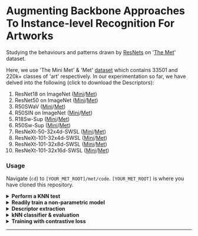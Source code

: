 # Augmenting Backbone Approaches To Instance-level Recognition For Artworks
Studying the behaviours and patterns drawn by [ResNets](https://en.wikipedia.org/wiki/Residual_neural_network) on '[The Met](https://www.metmuseum.org/)' dataset.


Here, we use 'The Mini Met' & 'Met' [dataset](http://cmp.felk.cvut.cz/met/) which contains 33501 and 220k+ classes of 'art' respectively. In our experimentation so far, we have delved into the following (click to download the Descriptors):
1) ResNet18 on ImageNet ([Mini](https://drive.google.com/file/d/1z1xlRD9-I55N6xh1pki70D0EArHo6uwB/view?usp=sharing)/[Met](https://drive.google.com/file/d/1CUSdCKndQCsX6zJ6q6VHPJsM5HKIHQKJ/view?usp=sharing))
2) ResNet50 on ImageNet ([Mini](https://drive.google.com/file/d/1-JfnXbbdxokhNhne6s4e88F5Evq2Hoa-/view?usp=sharing)/[Met](https://drive.google.com/file/d/1mfhUqmRCHz2iBeZLHJo-HhFih5X2QUsm/view?usp=sharing))
3) R50SWaV ([Mini](https://drive.google.com/file/d/1ei9nZsUOplOjdJT2Ct_uzeGZ6kjToiXt/view?usp=sharing)/[Met](https://drive.google.com/file/d/1Z5mHEY4CAbAzCy2qc6vJYk2GwuxnmJNK/view?usp=sharing))
4) R50SIN on ImageNet ([Mini](https://drive.google.com/file/d/1-G6RT1bxmkYu8wtrVxQrv7FO4tf9uLNc/view?usp=sharing)/[Met](https://drive.google.com/file/d/1qUma78e2HYckELM1G6TMwmTd8XkJlzpU/view?usp=sharing))
5) R18Sw-Sup ([Mini](https://drive.google.com/file/d/1-O5NMlxCAk4_ohG81XChLObo-VSm7i0K/view?usp=sharing)/[Met](https://drive.google.com/file/d/1N5nrLrKsH1bC9wjXYk2f0BrD63_dfzgq/view?usp=sharing))
6) R50Sw-Sup ([Mini](https://drive.google.com/file/d/1-ZhZGyWArJpna0a6gDC1XTE556YjdfFf/view?usp=sharing)/[Met](https://drive.google.com/file/d/1E1hAa98S-i6l79h_acy96gdkA8GjAW_9/view?usp=sharing))
7) ResNeXt-50-32x4d-SWSL ([Mini](https://drive.google.com/file/d/1-l_a-kqHPzbBvkppCMG7hnQTCJoMoYlm/view?usp=sharing)/[Met](https://drive.google.com/file/d/1-M6H1kPduHafLEm9ImFoTD6Mgvay023k/view?usp=sharing))
8) ResNeXt-101-32x4d-SWSL ([Mini](https://drive.google.com/file/d/1-x6cCo56_cv1YXjs9SWcd4xv_ASfze3q/view?usp=sharing)/[Met](https://drive.google.com/file/d/1kZFIrGgbROUrhZFQNePlM8xgmrXgMzQ5/view?usp=sharing))
9) ResNeXt-101-32x8d-SWSL ([Mini](https://drive.google.com/file/d/1-3_4rTSCmF4BAQTPcD7Yf17a6pGPXZ_S/view?usp=sharing)/[Met](https://drive.google.com/file/d/1GV0jzMkeMvDNBtUdEk4JNvBAToLcUjCI/view?usp=sharing))
10) ResNeXt-101-32x16d-SWSL ([Mini](https://drive.google.com/drive/folders/1IOBub7dDd5RECiBKA9eyEFdO-MF7HlJ3)/[Met](https://drive.google.com/file/d/1S1My1S9Z7y2ZdXK7HoN1FVVwzv8C9Xft/view?usp=sharing))

### Usage



Navigate (```cd```) to ```[YOUR_MET_ROOT]/met/code```. ```[YOUR_MET_ROOT]``` is where you have cloned this repository. 
<details>
  
  <summary><b>Perform a KNN test</b></summary><br/>
  
  You can download the train, test, and validation descriptors [here](http://cmp.felk.cvut.cz/met/).
  <br/>
 Download the train descriptors from the list on top of the README.<br/>
  Once ready, run the following and follow the prompts:
  ```
  python3 run_knn_test.py
  ```

</details>
<details>
  
  
  
  <summary><b>Readily train a non-parametric model</b></summary><br/>
  
  Here, we collectively perform the training and extract the descriptors for the network variant that you wish to run from this list:<br/>
  r18INgem<br/>
  r50INgem<br/>
  r50_swav_gem<br/>
  r50_SIN_gem<br/>
  r50INgem_caffe<br/>
  r18_sw-sup_gem<br/>
  r50_sw-sup_gem<br/>
  resnext50_32x4d_swsl<br/>
  resnext101_32x4d_swsl<br/>
  resnext101_32x8d_swsl<br/>
  resnext101_32x16d_swsl<br/>
  
  Enter the variant name as one of the above when prompted.<br/>
  For the datasets, you can choose to train it on the Mini dataset or the full dataset. You can download the datasets [here](http://cmp.felk.cvut.cz/met/).
  <br/>You can download the train, test, and validation descriptors [here](http://cmp.felk.cvut.cz/met/).<br/>
  Once ready, run the following:
  ```
  python3 train_the_model.py
  ```
  </details>
 
 
  
<details>

  <summary><b>Descriptor extraction</b></summary><br/>
  
  Here, we extract the descriptors of the train, test, and validation sets.

  Run the following to begin extraction of the descriptors for ResNet-18 trained on ImageNet on The Met dataset.
  ```
  python3 extract_descriptors.py
  ```

</details>

<details>

  <summary><b>kNN classifier & evaluation</b></summary><br/>
  
  The next step is to evaluate the performance with GAP and derive accuracies.

  Run the below command and use -h for help options as shown below:
  ```
  python3 -m examples.knn_eval -h
  ```

  Example (using ground truth and descriptors downloaded from [here](http://cmp.felk.cvut.cz/met/), after unzipping both):  
  ```
  python -m examples.knn_eval [YOUR_DESCRIPTOR_DIR] --autotune --info_dir [YOUR_GROUND_TRUTH_DIR]
  ```

</details>

<details>
  
  <summary><b>Training with contrastive loss</b></summary><br/>

  Train using a parametric approach with contrastive learning.

  For detailed explanation of the options run:  
  ```
  python3 -m examples.train_contrastive -h
  ```

</details>


---

